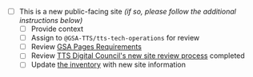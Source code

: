 - [ ] This is a new public-facing site _(if so, please follow the additional instructions below)_
   - [ ] Provide context
   - [ ] Assign to `@GSA-TTS/tts-tech-operations` for review
   - [ ] Review [GSA Pages Requirements](https://handbook.tts.gsa.gov/gsa-pages)
   - [ ] Review [TTS Digital Council's new site review process](https://docs.google.com/document/d/1j6eieL3oop0rxCAldVVh7uGdOCG-ajafrog_BZ-u470/edit) completed
   - [ ] Update [the inventory](https://docs.google.com/spreadsheets/d/1OBO6g7_OsVBv0vG8WSCI6L2FD_iRh3A7a_6eQWj2zLE/edit?ts=6025575d#gid=2013137748) with new site information
